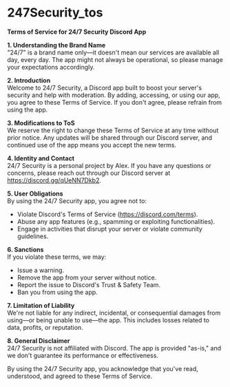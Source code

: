 # 247Security_tos

**Terms of Service for 24/7 Security Discord App**

**1. Understanding the Brand Name**  
"24/7" is a brand name only—it doesn't mean our services are available all day, every day. The app might not always be operational, so please manage your expectations accordingly.

**2. Introduction**  
Welcome to 24/7 Security, a Discord app built to boost your server's security and help with moderation. By adding, accessing, or using our app, you agree to these Terms of Service. If you don't agree, please refrain from using the app.

**3. Modifications to ToS**  
We reserve the right to change these Terms of Service at any time without prior notice. Any updates will be shared through our Discord server, and continued use of the app means you accept the new terms.

**4. Identity and Contact**  
24/7 Security is a personal project by Alex. If you have any questions or concerns, please reach out through our Discord server at https://discord.gg/qUeNN7Dkb2.

**5. User Obligations**  
By using the 24/7 Security app, you agree not to:
- Violate Discord's Terms of Service (https://discord.com/terms).
- Abuse any app features (e.g., spamming or exploiting functionalities).
- Engage in activities that disrupt your server or violate community guidelines.

**6. Sanctions**  
If you violate these terms, we may:
- Issue a warning.
- Remove the app from your server without notice.
- Report the issue to Discord's Trust & Safety Team.
- Ban you from using the app.

**7. Limitation of Liability**  
We're not liable for any indirect, incidental, or consequential damages from using—or being unable to use—the app. This includes losses related to data, profits, or reputation.

**8. General Disclaimer**  
24/7 Security is not affiliated with Discord. The app is provided "as-is," and we don't guarantee its performance or effectiveness.

By using the 24/7 Security app, you acknowledge that you've read, understood, and agreed to these Terms of Service.
